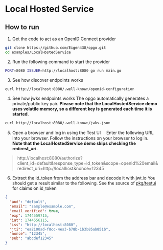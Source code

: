 # Local Hosted Service

## How to run

1. Get the code to act as an OpenID Connect provider

```sh
git clone https://github.com/Eigen438/opgo.git
cd examples/LocalHostedService
```

2. Run the following command to start the provider

```sh
PORT=8080 ISSUER=http://localhost:8080 go run main.go
```

3. See how discover endpoints works
```sh
curl http://localhost:8080/.well-known/openid-configuration
```

4. See how jwks endpoints works
  The opgo automatically generates a private/public key pair.
  **Please note that the LocalHostedService demo uses volatile memory, so a different key is generated each time it is started.**

```sh
curl http://localhost:8080/.well-known/jwks.json
```

5. Open a browser and log in using the Test UI
　Enter the following URL into your browser.
  Follow the instructions on your browser to log in.
  **Note that the LocalHostedService demo skips checking the redirest_uri.**
> http://localhost:8080/authorize?client_id=default&response_type=id_token&scope=openid%20email&redirect_uri=http://localhost&nonce=12345

6. Extract the id_token from the address bar and decode it with jwt.io
   You should get a result similar to the following.
   See the source of [pkg/testui](../../pkg/testui) for claims on id_token
```json
{
  "aud": "default",
  "email": "sample@example.com",
  "email_verified": true,
  "exp": 1744559715,
  "iat": 1744556115,
  "iss": "http://localhost:8080",
  "jti": "ea2100ad-f8cc-4ea3-b78b-1b3b85ab851b",
  "nonce": "12345",
  "sub": "abcdef12345"
}
```